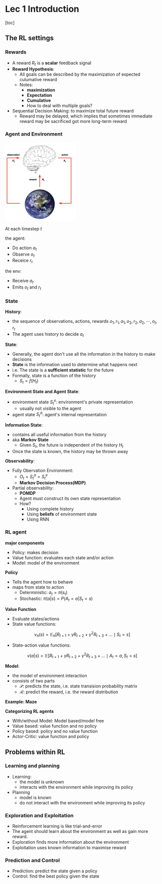# Lec 1 Introduction

[toc]

## The RL settings

### Rewards

- A reward $R_t$ is a **scalar** feedback signal
- **Reward Hypothesis**:
  - All goals can be described by the maximization of expected culumative reward
  - Notes:
    - **maximization**
    - **Expectation**
    - **Cumulative**
    - How to deal with multiple goals?
- Sequential Decision Making: to maximize total future reward
  - Reward may be delayed, which implies that sometimes immediate reward may be sacrificed got more long-term reward



### Agent and Environment

<img src="https://raw.githubusercontent.com/hanmochen/Pictures/master/20210227162725.png" alt="image-20210227162659124" style="zoom:25%;" />

At each timestep $t$

the agent:

- Do action $a_t$
- Observe $o_t$
- Receice $r_t$

the env:

- Receive $a_t$
- Emits $o_t$ and $r_t$



### State



**History**:

- the sequence of observations, actions, rewards $o_1,r_1,a_1,o_2,r_2,a_2,\cdots,o_t,r_t$
- The agent uses history to decide $a_t$

**State**:

- Generally, the agent don't use all the information in the history to make decisions
- **State** is the information used to determine what happens next
- i.e. The state is a **suﬃcient statistic** for the future
- Formally, state is a function of the history
  - $S_t = f(H_t)$

**Environment State and Agent State**:

- environment state $S_t^e$: environment's private representation
  - usually not visible to the agent
- agent state $S_t^a$: agent's internal representation

**Information State**:

- contains all useful information from the history
- aka **Markov State**
  - Given $S_t$, the future is independent of the history $H_t$
- Once the state is known, the history may be thrown away

**Observability**:

- Fully Obervation Environment:
  - $O_t=S_t^a=S_t^e$
  - **Markov Decision Process(MDP)**
- Partial observability:
  - **POMDP**
  - Agent must construct its own state representation
  - How?
    - Using complete history
    - Using **beliefs** of environment state
    - Using RNN





### RL agent

**major components**

- Policy: makes decision 
- Value function: evaluates each state and/or action
- Model: model of the environment

**Policy**

- Tells the agent how to behave
- maps from state to action
  - Deterministic: $a_t=π(s_t)$
  - Stochastic: $π(a|s) = P(A_t=a|S_t=s)$

**Value Function**

- Evaluate states/actions
- State value functions:

$$
v_{\pi}(s)=\mathbb{E}_{\pi}\left[R_{t+1}+\gamma R_{t+2}+\gamma^{2} R_{t+3}+\ldots \mid S_{t}=s\right]
$$

- State-action value functions:

$$
v(a|s)=\mathbb{E}\left[R_{t+1}+\gamma R_{t+2}+\gamma^{2} R_{t+3}+\ldots \mid A_t=a,S_{t}=s\right]
$$

**Model**:

- the model of environment interaction
- consists of two parts
  - $\mathcal{P}$: predicts the state, i.e. state transision probability matrix
  - $\mathcal{R}$: predict the reward, i.e. the reward distribution

**Example: Maze**

**Categorizing RL agents**

-  With/without Model: Model based/model free
- Value based: value function and no policy
- Policy based: policy and no value function
- Actor-Critic: value function and policy



## Problems within RL

### Learning and planning

- Learning:
  - the model is unknown
  - interacts with the environment while improving its policy
- Planning
  - model is known
  - do not interact with the environment while improving its policy



### Exploration and Exploitation

- Reinforcement learning is like trial-and-error
- The agent should learn about the environment as well as gain more reward.
- Exploration ﬁnds more information about the environment
- Exploitation uses known information to maximise reward



### Prediction and Control

- Prediction: predict the state given a policy
- Control: find the best policy given the state

